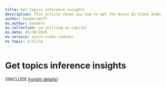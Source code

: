 ```yaml
---
title: Get topics inference insights
description: This article shows you how to get the Azure AI Video Indexer topics inference insights.
author: bandersmsft
ms.author: banders
ms.collection: ce-skilling-ai-copilot
ms.date: 05/30/2025
ms.service: azure-video-indexer
ms.topic: article
---
```


# Get topics inference insights

[!INCLUDE [Insight details](./includes/topics-inference.md)]
